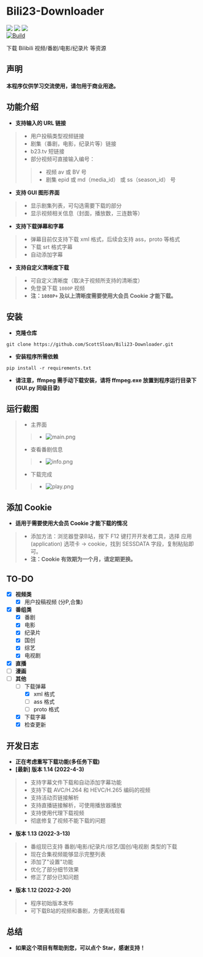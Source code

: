 # Bili23-Downloader
![](https://img.shields.io/badge/Latest_Version-1.13-green.svg) ![](https://img.shields.io/badge/Python-3.8.10-green.svg) ![](https://img.shields.io/badge/wxPython-4.1.1-green.svg)  
[![Build](https://github.com/ScottSloan/Bili23-Downloader/actions/workflows/build.yml/badge.svg)](https://github.com/ScottSloan/Bili23-Downloader/actions/workflows/build.yml)  
  
下载 Bilibili 视频/番剧/电影/纪录片 等资源  
## 声明
#### 本程序仅供学习交流使用，请勿用于商业用途。  
## 功能介绍
- **支持输入的 URL 链接**
> - 用户投稿类型视频链接
> - 剧集（番剧，电影，纪录片等）链接
> - b23.tv 短链接
> - 部分视频可直接输入编号：
> > - 视频 av 或 BV 号
> > - 剧集 epid 或 md（media_id） 或 ss（season_id） 号
- **支持 GUI 图形界面**  
> - 显示剧集列表，可勾选需要下载的部分
> - 显示视频相关信息（封面，播放数，三连数等）
- **支持下载弹幕和字幕**  
> - 弹幕目前仅支持下载 xml 格式，后续会支持 ass，proto 等格式
> - 下载 srt 格式字幕
> - 自动添加字幕
- **支持自定义清晰度下载**  
> - 可自定义清晰度（取决于视频所支持的清晰度）  
> - 免登录下载 `1080P` 视频  
> - **注：`1080P+` 及以上清晰度需要使用大会员 Cookie 才能下载。**
## 安装
- **克隆仓库**
```
git clone https://github.com/ScottSloan/Bili23-Downloader.git
```
- **安装程序所需依赖**
```
pip install -r requirements.txt
```
- **请注意，ffmpeg 需手动下载安装，请将 ffmpeg.exe 放置到程序运行目录下 (GUI.py 同级目录)**
## 运行截图
> - 主界面
> > - ![main.png](https://s2.loli.net/2022/04/03/iEWLIeFhHUx25OV.png)
> - 查看番剧信息
> > - ![info.png](https://s2.loli.net/2022/04/03/3wWUTkDbZHinq5j.png)
> - 下载完成
> > - ![play.png](https://s2.loli.net/2022/04/03/lpKTSjQUgzcJW1B.png)
## 添加 Cookie
- **适用于需要使用大会员 Cookie 才能下载的情况**
> - 添加方法：浏览器登录B站，按下 F12 键打开开发者工具，选择 应用(application) 选项卡 -> cookie，找到 SESSDATA 字段，复制粘贴即可。
> - **注：Cookie 有效期为一个月，请定期更换。**
## TO-DO
- [X] **视频类**
  - [X] 用户投稿视频 (分P,合集)
- [X] **番组类**
  - [X] 番剧
  - [X] 电影
  - [X] 纪录片
  - [X] 国创
  - [X] 综艺
  - [X] 电视剧
- [X] **直播**
- [ ] **漫画**
- [ ] **其他**
  - [ ] 下载弹幕
    - [X] xml 格式
    - [ ] ass 格式
    - [ ] proto 格式
  - [X] 下载字幕
  - [X] 检查更新
## 开发日志
- **正在考虑重写下载功能(多任务下载)**
- **[最新] 版本 1.14 (2022-4-3)**
> - 支持字幕文件下载和自动添加字幕功能
> - 支持下载 AVC/H.264 和 HEVC/H.265 编码的视频
> - 支持活动页链接解析
> - 支持直播链接解析，可使用播放器播放
> - 支持使用代理下载视频
> - 彻底修复了视频不能下载的问题
- **版本 1.13 (2022-3-13)**
> - 番组现已支持 番剧/电影/纪录片/综艺/国创/电视剧 类型的下载
> - 现在合集视频能够显示完整列表
> - 添加了"设置"功能
> - 优化了部分细节效果
> - 修正了部分已知问题
- **版本 1.12 (2022-2-20)**
> - 程序初始版本发布
> - 可下载B站的视频和番剧，方便离线观看
## 总结
- **如果这个项目有帮助到您，可以点个 Star，感谢支持！**
